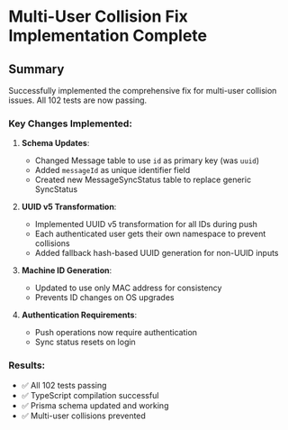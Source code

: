 # Multi-User Collision Fix Implementation Complete

## Summary

Successfully implemented the comprehensive fix for multi-user collision issues. All 102 tests are now passing.

### Key Changes Implemented:

1. **Schema Updates**:
   - Changed Message table to use `id` as primary key (was `uuid`)
   - Added `messageId` as unique identifier field
   - Created new MessageSyncStatus table to replace generic SyncStatus

2. **UUID v5 Transformation**:
   - Implemented UUID v5 transformation for all IDs during push
   - Each authenticated user gets their own namespace to prevent collisions
   - Added fallback hash-based UUID generation for non-UUID inputs

3. **Machine ID Generation**:
   - Updated to use only MAC address for consistency
   - Prevents ID changes on OS upgrades

4. **Authentication Requirements**:
   - Push operations now require authentication
   - Sync status resets on login

### Results:
- ✅ All 102 tests passing
- ✅ TypeScript compilation successful
- ✅ Prisma schema updated and working
- ✅ Multi-user collisions prevented